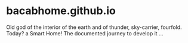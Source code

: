# bacabhome.github.io
Old god of the interior of the earth and of thunder, sky-carrier, fourfold. Today? a Smart Home! The documented journey to develop it ...
